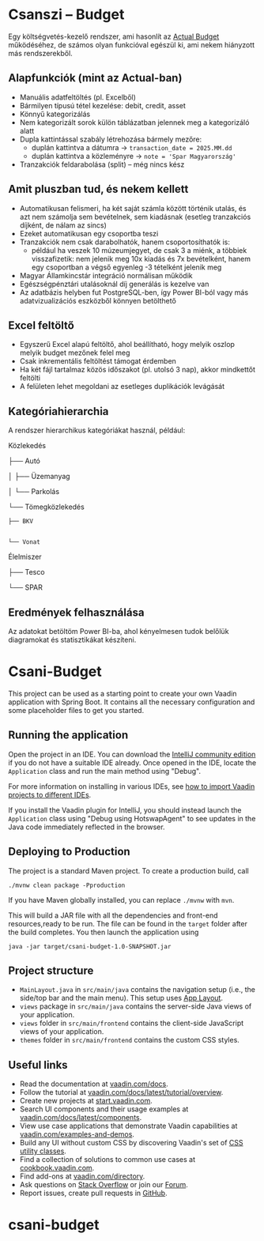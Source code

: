 # Csanszi – Budget

Egy költségvetés-kezelő rendszer, ami hasonlít az [Actual Budget](https://actualbudget.org/) működéséhez, de számos olyan funkcióval egészül ki, ami nekem hiányzott más rendszerekből.

## Alapfunkciók (mint az Actual-ban)

- Manuális adatfeltöltés (pl. Excelből)
- Bármilyen típusú tétel kezelése: debit, credit, asset
- Könnyű kategorizálás
- Nem kategorizált sorok külön táblázatban jelennek meg a kategorizáló alatt
- Dupla kattintással szabály létrehozása bármely mezőre:
  - duplán kattintva a dátumra → `transaction_date = 2025.MM.dd`
  - duplán kattintva a közleményre → `note = 'Spar Magyarország'`
- Tranzakciók feldarabolása (split) – még nincs kész

## Amit pluszban tud, és nekem kellett

- Automatikusan felismeri, ha két saját számla között történik utalás, és azt nem számolja sem bevételnek, sem kiadásnak (esetleg tranzakciós díjként, de nálam az sincs)
- Ezeket automatikusan egy csoportba teszi
- Tranzakciók nem csak darabolhatók, hanem csoportosíthatók is:
  - például ha veszek 10 múzeumjegyet, de csak 3 a miénk, a többiek visszafizetik: nem jelenik meg 10x kiadás és 7x bevételként, hanem egy csoportban a végső egyenleg -3 tételként jelenik meg
- Magyar Államkincstár integráció normálisan működik
- Egészségpénztári utalásoknál díj generálás is kezelve van
- Az adatbázis helyben fut PostgreSQL-ben, így Power BI-ból vagy más adatvizualizációs eszközből könnyen betölthető

## Excel feltöltő

- Egyszerű Excel alapú feltöltő, ahol beállítható, hogy melyik oszlop melyik budget mezőnek felel meg
- Csak inkrementális feltöltést támogat érdemben
- Ha két fájl tartalmaz közös időszakot (pl. utolsó 3 nap), akkor mindkettőt feltölti
- A felületen lehet megoldani az esetleges duplikációk levágását

## Kategóriahierarchia

A rendszer hierarchikus kategóriákat használ, például:

Közlekedés


├── Autó

│   ├── Üzemanyag

│   └── Parkolás

└── Tömegközlekedés


    ├── BKV
    
    
    └── Vonat
    
    

Élelmiszer

├── Tesco

└── SPAR


## Eredmények felhasználása

Az adatokat betöltöm Power BI-ba, ahol kényelmesen tudok belőlük diagramokat és statisztikákat készíteni.


# Csani-Budget

This project can be used as a starting point to create your own Vaadin application with Spring Boot.
It contains all the necessary configuration and some placeholder files to get you started.

## Running the application

Open the project in an IDE. You can download the [IntelliJ community edition](https://www.jetbrains.com/idea/download) if you do not have a suitable IDE already.
Once opened in the IDE, locate the `Application` class and run the main method using "Debug".

For more information on installing in various IDEs, see [how to import Vaadin projects to different IDEs](https://vaadin.com/docs/latest/getting-started/import).

If you install the Vaadin plugin for IntelliJ, you should instead launch the `Application` class using "Debug using HotswapAgent" to see updates in the Java code immediately reflected in the browser.

## Deploying to Production

The project is a standard Maven project. To create a production build, call 

```
./mvnw clean package -Pproduction
```

If you have Maven globally installed, you can replace `./mvnw` with `mvn`.

This will build a JAR file with all the dependencies and front-end resources,ready to be run. The file can be found in the `target` folder after the build completes.
You then launch the application using 
```
java -jar target/csani-budget-1.0-SNAPSHOT.jar
```

## Project structure

- `MainLayout.java` in `src/main/java` contains the navigation setup (i.e., the
  side/top bar and the main menu). This setup uses
  [App Layout](https://vaadin.com/docs/components/app-layout).
- `views` package in `src/main/java` contains the server-side Java views of your application.
- `views` folder in `src/main/frontend` contains the client-side JavaScript views of your application.
- `themes` folder in `src/main/frontend` contains the custom CSS styles.

## Useful links

- Read the documentation at [vaadin.com/docs](https://vaadin.com/docs).
- Follow the tutorial at [vaadin.com/docs/latest/tutorial/overview](https://vaadin.com/docs/latest/tutorial/overview).
- Create new projects at [start.vaadin.com](https://start.vaadin.com/).
- Search UI components and their usage examples at [vaadin.com/docs/latest/components](https://vaadin.com/docs/latest/components).
- View use case applications that demonstrate Vaadin capabilities at [vaadin.com/examples-and-demos](https://vaadin.com/examples-and-demos).
- Build any UI without custom CSS by discovering Vaadin's set of [CSS utility classes](https://vaadin.com/docs/styling/lumo/utility-classes). 
- Find a collection of solutions to common use cases at [cookbook.vaadin.com](https://cookbook.vaadin.com/).
- Find add-ons at [vaadin.com/directory](https://vaadin.com/directory).
- Ask questions on [Stack Overflow](https://stackoverflow.com/questions/tagged/vaadin) or join our [Forum](https://vaadin.com/forum).
- Report issues, create pull requests in [GitHub](https://github.com/vaadin).
# csani-budget
